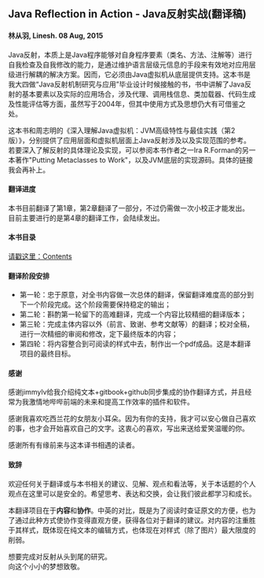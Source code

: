 ## Java Reflection in Action - Java反射实战(翻译稿)

#### 林从羽, Linesh.                                      08 Aug, 2015

Java反射，本质上是Java程序能够对自身程序要素（类名、方法、注解等）进行自我检查及自我修改的能力，是通过维护语言层级元信息的手段来有效地对应用层级进行解耦的解决方案。因而，它必须由Java虚拟机从底层提供支持。这本书是我大四做“Java反射机制研究与应用”毕业设计时候接触的书，书中讲解了Java反射的基本要素以及实际的应用场合，涉及代理、调用栈信息、类加载器、代码生成及性能评估等方面，虽然写于2004年，但其中使用方式及思想仍大有可借鉴之处。

这本书和周志明的《深入理解Java虚拟机：JVM高级特性与最佳实践（第2版）》，分别提供了应用层面和虚拟机层面上Java反射涉及以及实现范围的参考。若要深入了解反射的具体理论及实现，可以参阅本书作者之一Ira R.Forman的另一本著作"Putting Metaclasses to Work"，以及JVM底层的实现源码。具体的链接我会再补上。

#### 翻译进度
本书目前翻译了第1章，第2章翻译了一部分，不过仍需做一次小校正才能发出。目前主要进行的是第4章的翻译工作，会陆续发出。

#### 本书目录
[请戳这里：Contents](SUMMARY.md)

#### 翻译阶段安排
 * 第一轮：忠于原意，对全书内容做一次总体的翻译，保留翻译难度高的部分到下一个阶段完成。这个阶段需要保持稳定的输出；
 * 第二轮：斟酌第一轮留下的高难翻译，完成一个内容比较精细的翻译版本；
 * 第三轮：完成主体内容以外（前言、致谢、参考文献等）的翻译；校对全稿，进行一次精细的审阅和修改，定下最终版本的内容；
 * 第四轮：将内容整合到可阅读的样式中去，制作出一个pdf成品。这是本翻译项目的最终目标。

#### 感谢
感谢jimmylv给我介绍纯文本+gitbook+github同步集成的协作翻译方式，并且经常为我激情地哔哔前端的未来和提高工作效率的插件和软件。

感谢我喜欢吃西兰花的女朋友小耳朵。因为有你的支持，我才可以安心做自己喜欢的事，也才会开始喜欢自己的文字。这衷心的喜欢，写出来送给爱笑温暖的你。

感谢所有有缘前来与这本译书相遇的读者。

#### 致辞
欢迎任何关于翻译或与本书相关的建议、见解、观点和看法等，关于本话题的个人观点在这里可以是安全的。希望思考、表达和交换，会让我们彼此都学习和成长。

本翻译项目在于**内容**和**协作**。中英的对比，既是为了阅读时查证原文的方便，也为了通过此种方式使协作变得直观方便，获得各位对于翻译的建议。对内容的注重胜于其样式，既体现在纯文本的编辑方式，也体现在对样式（除了图片）最大限度的削弱。

想要完成对反射从头到尾的研究。  
向这个小小的梦想致敬。